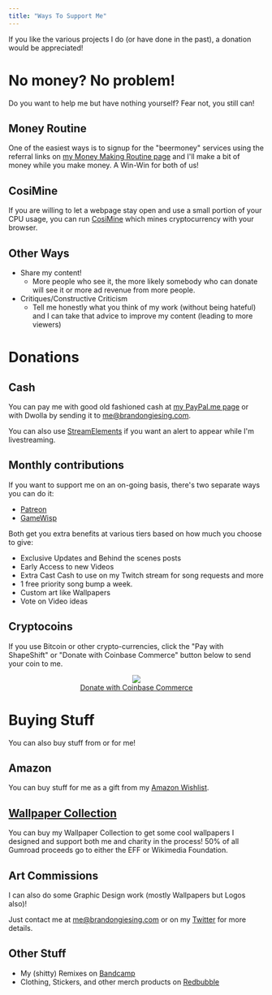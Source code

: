 ```yaml
---
title: "Ways To Support Me"
---
```


If you like the various projects I do (or have done in the past), a donation would be appreciated!

# No money? No problem!
Do you want to help me but have nothing yourself? Fear not, you still can!

## Money Routine
One of the easiest ways is to signup for the "beermoney" services using the referral links on [my Money Making Routine page](/money/) and I'll make a bit of money while you make money. A Win-Win for both of us!

## CosiMine
If you are willing to let a webpage stay open and use a small portion of your CPU usage, you can run [CosiMine](/cosimine/) which mines cryptocurrency with your browser.

## Other Ways

- Share my content!
  - More people who see it, the more likely somebody who can donate will see it or more ad revenue from more people.
- Critiques/Constructive Criticism
  - Tell me honestly what you think of my work (without being hateful) and I can take that advice to improve my content (leading to more viewers)

# Donations
## Cash
You can pay me with good old fashioned cash at [my PayPal.me page](https://paypal.me/bgiesing) or with Dwolla by sending it to <me@brandongiesing.com>.

You can also use [StreamElements](https://streamelements.com/brandongiesing/tip) if you want an alert to appear while I'm livestreaming.

## Monthly contributions
If you want to support me on an on-going basis, there's two separate ways you can do it:

- [Patreon](https://www.patreon.com/BrandonGiesing)
- [GameWisp](http://gamewisp.com/channel/brandongiesing)

Both get you extra benefits at various tiers based on how much you choose to give:
- Exclusive Updates and Behind the scenes posts
- Early Access to new Videos
- Extra Cast Cash to use on my Twitch stream for song requests and more
- 1 free priority song bump a week.
- Custom art like Wallpapers
- Vote on Video ideas

## Cryptocoins
If you use Bitcoin or other crypto-currencies, click the "Pay with ShapeShift" or "Donate with Coinbase Commerce" button below to send your coin to me.

<center><script>function shapeshift_click(a,e){e.preventDefault();var link=a.href;window.open(link,'1418115287605','width=700,height=500,toolbar=0,menubar=0,location=0,status=1,scrollbars=1,resizable=0,left=0,top=0');return false;}</script> <a onclick="shapeshift_click(this, event);" href="https://shapeshift.io/shifty.html?destination=1CdfqBGAndvSmesb3Q7Kf6sBg8gHbqh6si&amp;output=BTC"><img src="https://shapeshift.io/images/shifty/large_dark_ss.png" class="ss-button"></a>

<div>
  <a class="donate-with-crypto"
     href="https://commerce.coinbase.com/checkout/095f55f4-8e5c-4706-ab27-41d7052681c6">
    <span>Donate with Coinbase Commerce</span>
  </a>
  <script src="https://commerce.coinbase.com/v1/checkout.js">
  </script>
</div></center>

# Buying Stuff
You can also buy stuff from or for me!

## Amazon
You can buy stuff for me as a gift from my [Amazon Wishlist](http://a.co/24eU8Dn).

## [Wallpaper Collection](/wallpaper-collection/)
You can buy my Wallpaper Collection to get some cool wallpapers I designed and support both me and charity in the process! 50% of all Gumroad proceeds go to either the EFF or Wikimedia Foundation.

## Art Commissions
I can also do some Graphic Design work (mostly Wallpapers but Logos also)!

Just contact me at <me@brandongiesing.com> or on my [Twitter](https://twitter.com/BrandonGiesing) for more details.

## Other Stuff
- My (shitty) Remixes on [Bandcamp](https://bgiesing.bandcamp.com)
- Clothing, Stickers, and other merch products on [Redbubble](http://www.redbubble.com/people/bgiesing)
